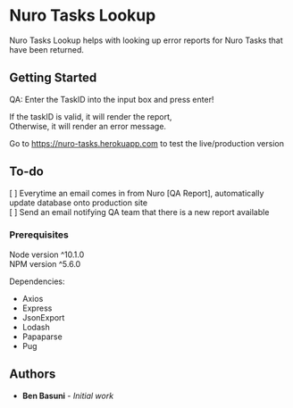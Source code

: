 # Nuro Tasks Lookup

Nuro Tasks Lookup helps with looking up error reports for Nuro Tasks that have been returned.

## Getting Started

QA: Enter the TaskID into the input box and press enter!  

If the taskID is valid, it will render the report,  
Otherwise, it will render an error message.

Go to https://nuro-tasks.herokuapp.com to test the live/production version

## To-do
[ ] Everytime an email comes in from Nuro [QA Report], automatically update database onto production site   
[ ] Send an email notifying QA team that there is a new report available  

### Prerequisites

Node version ^10.1.0  
NPM version ^5.6.0

Dependencies:  
  * Axios  
  * Express  
  * JsonExport  
  * Lodash  
  * Papaparse  
  * Pug  

## Authors

* **Ben Basuni** - *Initial work* 
